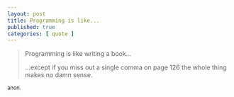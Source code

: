```yaml
---
layout: post
title: Programming is like...
published: true
categories: [ quote ]
---
```


<blockquote>
Programming is like writing a book...

...except if you miss out a single comma on page 126 
the whole thing makes no damn sense.
</blockquote>
<small>anon.</small>
